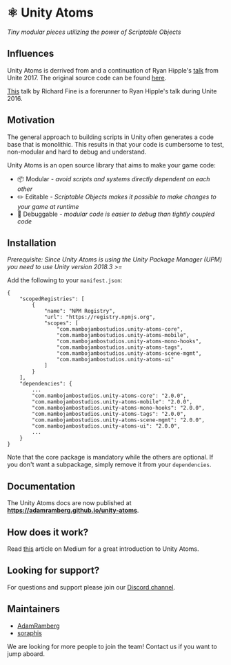 # ⚛️ Unity Atoms

_Tiny modular pieces utilizing the power of Scriptable Objects_

## Influences

Unity Atoms is derrived from and a continuation of Ryan Hipple's [talk](https://www.youtube.com/watch?v=raQ3iHhE_Kk&t=2787s) from Unite 2017. The original source code can be found [here](https://github.com/roboryantron/Unite2017).

[This](https://www.youtube.com/watch?v=6vmRwLYWNRo&t=738s) talk by Richard Fine is a forerunner to Ryan Hipple's talk during Unite 2016.

## Motivation

The general approach to building scripts in Unity often generates a code base that is monolithic. This results in that your code is cumbersome to test, non-modular and hard to debug and understand.

Unity Atoms is an open source library that aims to make your game code:

-   📦 Modular _- avoid scripts and systems directly dependent on each other_
-   ✏️ Editable _- Scriptable Objects makes it possible to make changes to your game at runtime_
-   🐛 Debuggable _- modular code is easier to debug than tightly coupled code_

## Installation

_Prerequisite: Since Unity Atoms is using the Unity Package Manager (UPM) you need to use Unity version 2018.3 >=_

Add the following to your `manifest.json`:

```
{
    "scopedRegistries": [
        {
            "name": "NPM Registry",
            "url": "https://registry.npmjs.org",
            "scopes": [
                "com.mambojambostudios.unity-atoms-core",
                "com.mambojambostudios.unity-atoms-mobile",
                "com.mambojambostudios.unity-atoms-mono-hooks",
                "com.mambojambostudios.unity-atoms-tags",
                "com.mambojambostudios.unity-atoms-scene-mgmt",
                "com.mambojambostudios.unity-atoms-ui"
            ]
        }
    ],
    "dependencies": {
        ...
        "com.mambojambostudios.unity-atoms-core": "2.0.0",
        "com.mambojambostudios.unity-atoms-mobile": "2.0.0",
        "com.mambojambostudios.unity-atoms-mono-hooks": "2.0.0",
        "com.mambojambostudios.unity-atoms-tags": "2.0.0",
        "com.mambojambostudios.unity-atoms-scene-mgmt": "2.0.0",
        "com.mambojambostudios.unity-atoms-ui": "2.0.0",
        ...
    }
}
```

Note that the core package is mandatory while the others are optional. If you don't want a subpackage, simply remove it from your `dependencies`.

## Documentation

The Unity Atoms docs are now published at **https://adamramberg.github.io/unity-atoms**.

## How does it work?

Read [this](https://medium.com/@adamramberg/unity-atoms-tiny-modular-pieces-utilizing-the-power-of-scriptable-objects-e8add1b95201) article on Medium for a great introduction to Unity Atoms.

## Looking for support?

For questions and support please join our [Discord channel](https://discord.gg/W4yd7E7).

## Maintainers

-   [AdamRamberg](https://github.com/AdamRamberg)
-   [soraphis](https://github.com/soraphis)

We are looking for more people to join the team! Contact us if you want to jump aboard.
